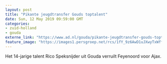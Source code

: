 ```yaml
---
layout: post
title: "Pikante jeugdtransfer Gouds toptalent"
date: Sun, 12 May 2019 09:59:00 GMT
categories: 
- zuid-holland 
- gouda 
externe_link: "https://www.ad.nl/gouda/pikante-jeugdtransfer-gouds-toptalent~af97766b/"
feature_image: "https://images1.persgroep.net/rcs/1fY_9z6AwD1uJXwyTxWffMMzoho/diocontent/122111917/_fitwidth/400/?appId=21791a8992982cd8da851550a453bd7f&quality=0.7"
---
```


Het 14-jarige talent Rico Speksnijder uit Gouda verruilt Feyenoord voor Ajax.
